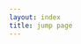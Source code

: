 ```yaml
---
layout: index
title: jump page
---
```


<script>
var list = {
	'home': '/',
	'feedback': '/feedback',
	'docs': '/docs',
	'support': '/support',
	'contact': '/support',
	'change-log': '/download#change-log',
}

var jump = location.search.substring(1);
if(jump != "" && jump != "undefined") {
	location = list[jump];
}
</script>
